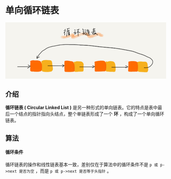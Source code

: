 # 单向循环链表

<img src="./images/4.jpg">

## 介绍
**循环链表 ( Circular Linked List )** 是另一种形式的单向链表。它的特点是表中最后一个结点的指针指向头结点，整个单链表形成了一个 **环** ，构成了一个单向循环链表。

## 算法

#### 循环条件
循环链表的操作和线性链表基本一致，差别仅在于算法中的循环条件不是 ```p 或 p->next 是否为空``` ，而是 ```p 或 p->next 是否等于头指针``` 。

